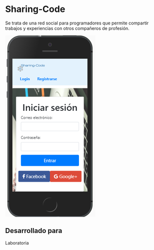 # Sharing-Code

Se trata de una red social para programadores que permite compartir trabajos y experiencias con otros compañeros de profesión.

![VISTA](./src/images/vista.PNG)

## Desarrollado para

Laboratoria
